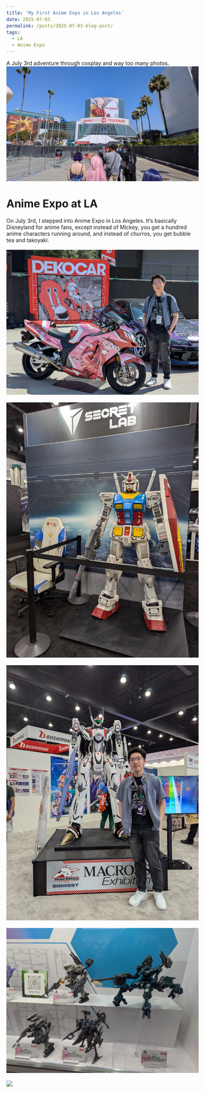 ```yaml
---
title: 'My First Anime Expo in Los Angeles'
date: 2025-07-03
permalink: /posts/2025-07-03-blog-post/
tags:
  - LA
  - Anime Expo
---
```

A July 3rd adventure through cosplay and way too many photos.
<br/><img src='/images/2025/PXL_20250703_170419515.jpg'>

Anime Expo at LA
======

On July 3rd, I stepped into Anime Expo in Los Angeles. It’s basically Disneyland for anime fans, except instead of Mickey, you get a hundred anime characters running around, and instead of churros, you get bubble tea and takoyaki.
<br>
<br>
<img src='/images/2025/PXL_20250703_225027067.jpg'>
<br>
<br>
<img src='/images/2025/PXL_20250703_173111757.jpg'>
<br>
<br>
<img src='/images/2025/PXL_20250703_194812411.jpg'>
<br>
<br>
<img src='/images/2025/PXL_20250703_210304412.jpg'>
<br>
<br>
<img src='/images/2025/PXL_20250703_205631767.jpg'>
<br>
<br>